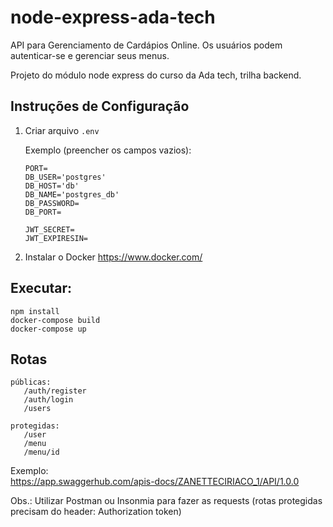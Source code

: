 # node-express-ada-tech

API para Gerenciamento de Cardápios Online. Os usuários podem autenticar-se e gerenciar seus menus.

Projeto do módulo node express do curso da Ada tech, trilha backend.

## Instruções de Configuração

1. Criar arquivo `.env`

   Exemplo (preencher os campos vazios):

   ```plaintext
   PORT=
   DB_USER='postgres'
   DB_HOST='db'
   DB_NAME='postgres_db'
   DB_PASSWORD=
   DB_PORT=

   JWT_SECRET=
   JWT_EXPIRESIN=
   
2. Instalar o Docker https://www.docker.com/
    
## Executar:
    npm install
    docker-compose build
    docker-compose up
    

## Rotas
    públicas:
       /auth/register
       /auth/login
       /users

    protegidas:
       /user
       /menu
       /menu/id
   
   Exemplo:    
   https://app.swaggerhub.com/apis-docs/ZANETTECIRIACO_1/API/1.0.0

   Obs.: Utilizar Postman ou Insonmia para fazer as requests (rotas protegidas precisam do header: Authorization token) 


